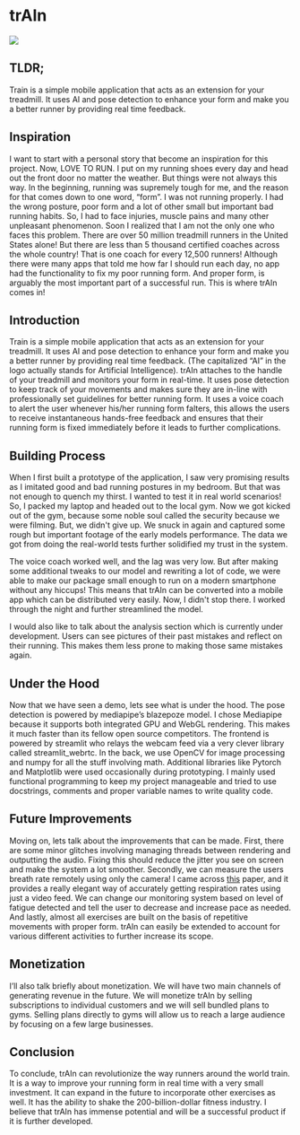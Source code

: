 # trAIn

![](https://cdn.discordapp.com/attachments/1010348308587348088/1010759644274237511/unknown.png)

## TLDR;

Train is a simple mobile application that acts as an extension for your treadmill. It uses AI and pose detection to enhance your form and make you a better runner by providing real time feedback.


## Inspiration

I want to start with a personal story that become an inspiration for this project. Now, LOVE TO RUN. I put on my running shoes every day and head out the front door no matter the weather. But things were not always this way. In the beginning, running was supremely tough for me, and the reason for that comes down to one word, “form”. I was not running properly. I had the wrong posture, poor form and a lot of other small but important bad running habits. So, I had to face injuries, muscle pains and many other unpleasant phenomenon. Soon I realized that I am not the only one who faces this problem. There are over 50 million treadmill runners in the United States alone! But there are less than 5 thousand certified coaches across the whole country! That is one coach for every 12,500 runners! Although there were many apps that told me how far I should run each day, no app had the functionality to fix my poor running form. And proper form, is arguably the most important part of a successful run. This is where trAIn comes in! 

##  Introduction

Train is a simple mobile application that acts as an extension for your treadmill. It uses AI and pose detection to enhance your form and make you a better runner by providing real time feedback. (The capitalized “AI” in the logo actually stands for Artificial Intelligence). trAIn attaches to the handle of your treadmill and monitors your form in real-time. It uses pose detection to keep track of your movements and makes sure they are in-line with professionally set guidelines for better running form. It uses a voice coach to alert the user whenever his/her running form falters, this allows the users to receive instantaneous hands-free feedback and ensures that their running form is fixed immediately before it leads to further complications.

## Building Process

When I first built a prototype of the application, I saw very promising results as I imitated good and bad running postures in my bedroom. But that was not enough to quench my thirst. I wanted to test it in real world scenarios! So, I packed my laptop and headed out to the local gym. Now we got kicked out of the gym, because some noble soul called the security because we were filming. But, we didn't give up. We snuck in again and captured some rough but important footage of the early models performance. The data we got from doing the real-world tests further solidified my trust in the system. 

The voice coach worked well, and the lag was very low. But after making some additional tweaks to our model and rewriting a lot of code, we were able to make our package small enough to run on a modern smartphone without any hiccups! This means that trAIn can be converted into a mobile app which can be distributed very easily. Now, I didn't stop there. I worked through the night and further streamlined the model. 

I would also like to talk about the analysis section which is currently under development. Users can see pictures of their past mistakes and reflect on their running. This makes them less prone to making those same mistakes again.

## Under the Hood

Now that we have seen a demo, lets see what is under the hood. The pose detection is powered by mediapipe’s blazepoze model. I chose Mediapipe because it supports both integrated GPU and WebGL rendering. This makes it much faster than its fellow open source competitors. The frontend is powered by streamlit who relays the webcam feed via a very clever library called streamlit_webrtc. In the back, we use OpenCV for image processing and numpy for all the stuff involving math. Additional libraries like Pytorch and Matplotlib were used occasionally during prototyping. I mainly used functional programming to keep my project manageable and tried to use docstrings, comments and proper variable names to write quality code.

## Future Improvements

Moving on, lets talk about the improvements that can be made. First, there are some minor glitches involving managing threads between rendering and outputting the audio. Fixing this should reduce the jitter you see on screen and make the system a lot smoother. Secondly, we can measure the users breath rate remotely using only the camera! I came across [this](https://arxiv.org/pdf/2106.02669.pdf) paper, and it provides a really elegant way of accurately getting respiration rates using just a video feed. We can change our monitoring system based on level of fatigue detected and tell the user to decrease and increase pace as needed. And lastly, almost all exercises are built on the basis of repetitive movements with proper form. trAIn can easily be extended to account for various different activities to further increase its scope.

## Monetization

I’ll also talk briefly about monetization. We will have two main channels of generating revenue in the future. We will monetize trAIn by selling subscriptions to individual customers and we will sell bundled plans to gyms. Selling plans directly to gyms will allow us to reach a large audience by focusing on a few large businesses.

## Conclusion

To conclude, trAIn can revolutionize the way runners around the world train. It is a way to improve your running form in real time with a very small investment. It can expand in the future to incorporate other exercises as well. It has the ability to shake the 200-billion-dollar fitness industry. I believe that trAIn has immense potential and will be a successful product if it is further developed.


